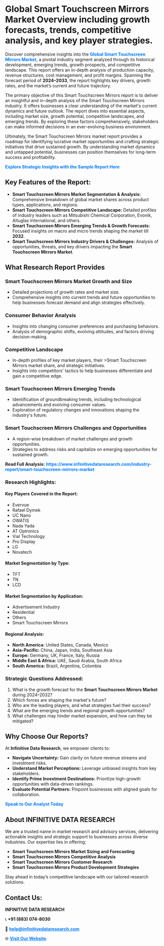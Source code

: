 <h1>Global Smart Touchscreen Mirrors Market Overview including growth forecasts, trends, competitive analysis, and key player strategies.</h1>
<p>
Discover comprehensive insights into the 
<a href="https://www.infinitivedataresearch.com/industry-report/smart-touchscreen-mirrors-market" rel="dofollow" style="color: #007BFF; text-decoration: none;"><strong>Global Smart Touchscreen Mirrors Market</strong></a>, a pivotal industry segment analyzed through its historical development, emerging trends, growth prospects, and competitive landscape. This report offers an in-depth analysis of production capacity, revenue structures, cost management, and profit margins. Spanning the forecast period of <strong>2024–2033</strong>, the report highlights key drivers, growth rates, and the market’s current and future trajectory.
</p>
<p>
The primary objective of this Smart Touchscreen Mirrors report is to deliver an insightful and in-depth analysis of the Smart Touchscreen Mirrors industry. It offers businesses a clear understanding of the market's current dynamics and future outlook. The report dives into essential aspects, including market size, growth potential, competitive landscapes, and emerging trends. By exploring these factors comprehensively, stakeholders can make informed decisions in an ever-evolving business environment.
</p>
<p>
Ultimately, the Smart Touchscreen Mirrors market report provides a roadmap for identifying lucrative market opportunities and crafting strategic initiatives that drive sustained growth. By understanding market dynamics and untapped potential, businesses can position themselves for long-term success and profitability.
</p>
<p>
<a href="https://www.infinitivedataresearch.com/request-sample/reportId=110761" style="color: #007BFF; text-decoration: none;"><strong>Explore Strategic Insights with the Sample Report Here</strong></a>
</p>

<h2>Key Features of the Report:</h2>
<ul>
<li><strong>Smart Touchscreen Mirrors Market Segmentation & Analysis:</strong> Comprehensive breakdown of global market shares across product types, applications, and regions.</li>
<li><strong>Smart Touchscreen Mirrors Competitive Landscape:</strong> Detailed profiles of industry leaders such as Mitsubishi Chemical Corporation, Evonik, Altuglas International, and others.</li>
<li><strong>Smart Touchscreen Mirrors Emerging Trends & Growth Forecasts:</strong> Focused insights on macro and micro trends shaping the market till <strong>2032</strong>.</li>
<li><strong>Smart Touchscreen Mirrors Industry Drivers & Challenges:</strong> Analysis of opportunities, threats, and key drivers impacting the <strong>Smart Touchscreen Mirrors Market</strong>.</li>
</ul>

<h2>What Research Report Provides</h2>
<h3>Smart Touchscreen Mirrors Market Growth and Size</h3>
<ul>
<li>Detailed projections of growth rates and market size.</li>
<li>Comprehensive insights into current trends and future opportunities to help businesses forecast demand and align strategies effectively.</li>
</ul>

<h3>Consumer Behavior Analysis</h3>
<ul>
<li>Insights into changing consumer preferences and purchasing behaviors.</li>
<li>Analysis of demographic shifts, evolving attitudes, and factors driving decision-making.</li>
</ul>

<h3>Competitive Landscape</h3>
<ul>
<li>In-depth profiles of key market players, their >Smart Touchscreen Mirrors market share, and strategic initiatives.</li>
<li>Insights into competitors' tactics to help businesses differentiate and gain a competitive edge.</li>
</ul>

<h3>Smart Touchscreen Mirrors Emerging Trends</h3>
<ul>
<li>Identification of groundbreaking trends, including technological advancements and evolving consumer values.</li>
<li>Exploration of regulatory changes and innovations shaping the industry's future.</li>
</ul>

<h3>Smart Touchscreen Mirrors Challenges and Opportunities</h3>
<ul>
<li>A region-wise breakdown of market challenges and growth opportunities.</li>
<li>Strategies to address risks and capitalize on emerging opportunities for sustained growth.</li>
</ul>
<p><strong>Read Full Analysis:</strong> <a href="https://www.infinitivedataresearch.com/industry-report/smart-touchscreen-mirrors-market" rel="dofollow" style="color: #007BFF; text-decoration: none;"><strong>https://www.infinitivedataresearch.com/industry-report/smart-touchscreen-mirrors-market</strong></a></p>
<h3>Research Highlights:</h3>
<h4>Key Players Covered in the Report:</h4>
<ul><li>Evervue</li><li>Rafael Dymek</li><li>UC Nano</li><li>OWATIS</li><li>Nada Yada</li><li>AT Optronics</li><li>Vial Technology</li><li>Pro Display</li><li>LG</li><li>Novatech</li></ul>
<h4>Market Segmentation by Type:</h4>
<ul><li>TFT</li><li>TN</li><li>LCD</li></ul>
<h4>Market Segmentation by Application:</h4>
<ul><li>Advertisement Industry</li><li>Residential</li><li>Others</li><li>Smart Touchscreen Mirrors</li></ul>

<h4>Regional Analysis:</h4>
<ul>
<li><strong>North America:</strong> United States, Canada, Mexico</li>
<li><strong>Asia-Pacific:</strong> China, Japan, India, Southeast Asia</li>
<li><strong>Europe:</strong> Germany, UK, France, Italy, Russia</li>
<li><strong>Middle East & Africa:</strong> UAE, Saudi Arabia, South Africa</li>
<li><strong>South America:</strong> Brazil, Argentina, Colombia</li>
</ul>

<h3>Strategic Questions Addressed:</h3>
<ol>
<li>What is the growth forecast for the <strong>Smart Touchscreen Mirrors Market</strong> during 2024–2032?</li>
<li>Which forces are shaping the market's future?</li>
<li>Who are the leading players, and what strategies fuel their success?</li>
<li>What are the emerging trends and regional growth opportunities?</li>
<li>What challenges may hinder market expansion, and how can they be mitigated?</li>
</ol>

<h2>Why Choose Our Reports?</h2>
<p>At <strong>Infinitive Data Research</strong>, we empower clients to:</p>
<ul>
<li><strong>Navigate Uncertainty:</strong> Gain clarity on future revenue streams and investment risks.</li>
<li><strong>Understand Market Perceptions:</strong> Leverage unbiased insights from key stakeholders.</li>
<li><strong>Identify Prime Investment Destinations:</strong> Prioritize high-growth opportunities with data-driven rankings.</li>
<li><strong>Evaluate Potential Partners:</strong> Pinpoint businesses with aligned goals for collaboration.</li>
</ul>
<p><a href="https://www.infinitivedataresearch.com/industry-report/smart-touchscreen-mirrors-market" rel="dofollow" style="color: #007BFF; text-decoration: none;"><strong>Speak to Our Analyst Today</strong></a></p>

<h2>About INFINITIVE DATA RESEARCH</h2>
<p>We are a trusted name in market research and advisory services, delivering actionable insights and strategic support to businesses across diverse industries. Our expertise lies in offering:</p>
<ul>
<li><strong>Smart Touchscreen Mirrors Market Sizing and Forecasting</strong></li>
<li><strong>Smart Touchscreen Mirrors Competitive Analysis</strong></li>
<li><strong>Smart Touchscreen Mirrors Customer Research</strong></li>
<li><strong>Smart Touchscreen Mirrors Product Development Strategies</strong></li>
</ul>
<p>Stay ahead in today’s competitive landscape with our tailored research solutions.</p>

<h2>Contact Us:</h2>
<p><strong>INFINITIVE DATA RESEARCH</strong></p>
<p>📞 <strong>+91 (883) 074-8030</strong></p>
<p>📧 <strong><a href="mailto:help@infinitivedataresearch.com" style="color: #007BFF;">help@infinitivedataresearch.com</a></strong></p>
<p>🌐 <strong><a href="https://www.infinitivedataresearch.com" rel="dofollow" style="color: #007BFF;">Visit Our Website</a></strong></p>